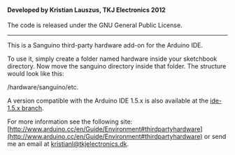#### Developed by Kristian Lauszus, TKJ Electronics 2012

The code is released under the GNU General Public License.
_________

This is a Sanguino third-party hardware add-on for the Arduino IDE.

To use it, simply create a folder named hardware inside your sketchbook directory.
Now move the sanguino directory inside that folder. The structure would look like this:

/hardware/sanguino/etc.

A version compatible with the Arduino IDE 1.5.x is also available at the [ide-1.5.x branch](https://github.com/Lauszus/sanguino/tree/ide-1.5.x).

For more information see the following site: [http://www.arduino.cc/en/Guide/Environment#thirdpartyhardware](http://www.arduino.cc/en/Guide/Environment#thirdpartyhardware)
or send me an email at <a href="mailto:kristianl@tkjelectronics.dk?Subject=Sanguino">kristianl@tkjelectronics.dk</a>.